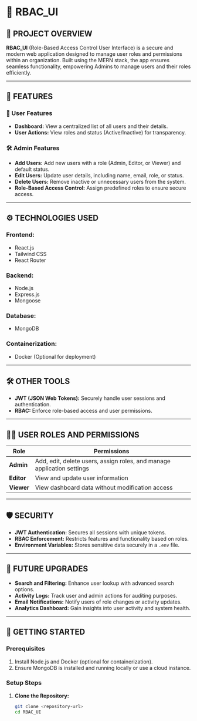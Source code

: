 # 🌟 RBAC_UI

## 📄 PROJECT OVERVIEW

**RBAC_UI** (Role-Based Access Control User Interface) is a secure and modern web application designed to manage user roles and permissions within an organization. Built using the MERN stack, the app ensures seamless functionality, empowering Admins to manage users and their roles efficiently.

---

## 🔑 FEATURES

### 👤 User Features
- **Dashboard:** View a centralized list of all users and their details.
- **User Actions:** View roles and status (Active/Inactive) for transparency.

### 🛠️ Admin Features
- **Add Users:** Add new users with a role (Admin, Editor, or Viewer) and default status.
- **Edit Users:** Update user details, including name, email, role, or status.
- **Delete Users:** Remove inactive or unnecessary users from the system.
- **Role-Based Access Control:** Assign predefined roles to ensure secure access.

---

## ⚙️ TECHNOLOGIES USED

### **Frontend:**
- React.js
- Tailwind CSS
- React Router

### **Backend:**
- Node.js
- Express.js
- Mongoose

### **Database:**
- MongoDB

### **Containerization:**
- Docker (Optional for deployment)

---

## 🛠️ OTHER TOOLS

- **JWT (JSON Web Tokens):** Securely handle user sessions and authentication.
- **RBAC:** Enforce role-based access and user permissions.


---

## 🧑‍💻 USER ROLES AND PERMISSIONS

| **Role**   | **Permissions**                                                        |
|------------|------------------------------------------------------------------------|
| **Admin**  | Add, edit, delete users, assign roles, and manage application settings |
| **Editor** | View and update user information                                       |
| **Viewer** | View dashboard data without modification access                        |

---

## 🛡️ SECURITY

- **JWT Authentication:** Secures all sessions with unique tokens.
- **RBAC Enforcement:** Restricts features and functionality based on roles.
- **Environment Variables:** Stores sensitive data securely in a `.env` file.

---

## 📌 FUTURE UPGRADES

- **Search and Filtering:** Enhance user lookup with advanced search options.
- **Activity Logs:** Track user and admin actions for auditing purposes.
- **Email Notifications:** Notify users of role changes or activity updates.
- **Analytics Dashboard:** Gain insights into user activity and system health.

---

## 🚀 GETTING STARTED

### **Prerequisites**
1. Install Node.js and Docker (optional for containerization).
2. Ensure MongoDB is installed and running locally or use a cloud instance.

### **Setup Steps**

1. **Clone the Repository:**
   ```bash
   git clone <repository-url>
   cd RBAC_UI
